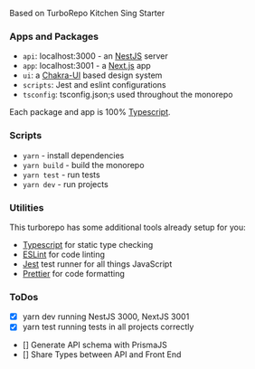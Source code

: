 Based on TurboRepo Kitchen Sing Starter

### Apps and Packages

- `api`: localhost:3000 - an [NestJS](https://nestjs.com/) server
- `app`: localhost:3001 - a [Next.js](https://nextjs.org) app
- `ui`: a [Chakra-UI](https://chakra-ui.com/) based design system
- `scripts`: Jest and eslint configurations
- `tsconfig`: tsconfig.json;s used throughout the monorepo

Each package and app is 100% [Typescript](https://www.typescriptlang.org/).

### Scripts

- `yarn` - install dependencies
- `yarn build` - build the monorepo
- `yarn test` - run tests
- `yarn dev` - run projects

### Utilities

This turborepo has some additional tools already setup for you:

- [Typescript](https://www.typescriptlang.org/) for static type checking
- [ESLint](https://eslint.org/) for code linting
- [Jest](https://jestjs.io) test runner for all things JavaScript
- [Prettier](https://prettier.io) for code formatting

### ToDos

- [x] yarn dev running NestJS 3000, NextJS 3001
- [x] yarn test running tests in all projects correctly
- [] Generate API schema with PrismaJS
- [] Share Types between API and Front End
